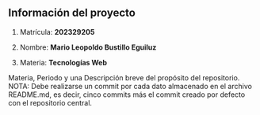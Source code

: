 ## Información del proyecto

1. Matrícula: **202329205**

2. Nombre: **Mario Leopoldo Bustillo Eguiluz**

3. Materia: **Tecnologías Web**

Materia, Periodo y una Descripción breve del propósito del repositorio.
NOTA: Debe realizarse un commit por cada dato almacenado en el archivo README.md, es decir, cinco commits más el commit creado por defecto con el repositorio central.
